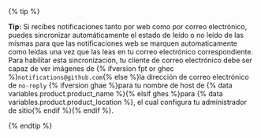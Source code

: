 {% tip %}

**Tip:** Si recibes notificaciones tanto por web como por correo electrónico, puedes sincronizar automáticamente el estado de leído o no leído de las mismas para que las notificaciones web se marquen automaticamente como leídas una vez que las leas en tu correo electrónico correspondiente. Para habilitar esta sincronización, tu cliente de correo electrónico debe ser capaz de ver imágenes de {% ifversion fpt or ghec %}`notifications@github.com`{% else %}la dirección de correo electrónico de `no-reply` {% ifversion ghae %}para tu nombre de host de {% data variables.product.product_name %}{% elsif ghes %}para {% data variables.product.product_location %}, el cual configura tu administrador de sitio{% endif %}{% endif %}.

{% endtip %}

